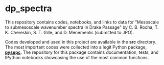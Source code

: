 # dp_spectra
This repository contains codes, notebooks, and links to data for "Mesoscale to submesoscale wavenumber spectra in Drake Passage" by C. B. Rocha, T. K. Chereskin, S. T. Gille, and D. Menemenlis (submitted to JPO).

Codes developed and used in this project are available in the **src** directory. The most important codes were collected into a legit Python package, [**pysepc**](https://github.com/crocha700/pyspec). The repository for this package contains documentation, tests, and IPython notebooks showcasing the use of the most common functions.


